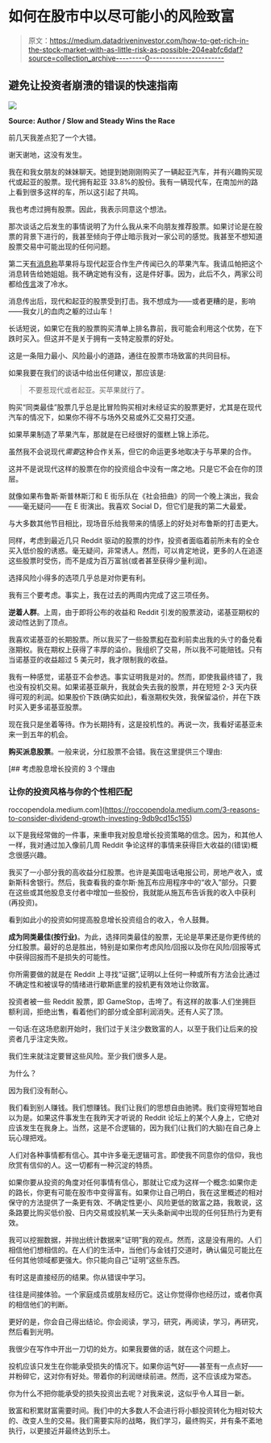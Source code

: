 # 如何在股市中以尽可能小的风险致富

> 原文：<https://medium.datadriveninvestor.com/how-to-get-rich-in-the-stock-market-with-as-little-risk-as-possible-204eabfc6daf?source=collection_archive---------0----------------------->

## 避免让投资者崩溃的错误的快速指南

![](img/f3c5dd69e0b622ac04875679ecef2a73.png)

**Source: Author / Slow and Steady Wins the Race**

前几天我差点犯了一个大错。

谢天谢地，这没有发生。

我在和我女朋友的妹妹聊天。她提到她刚刚购买了一辆起亚汽车，并有兴趣购买现代或起亚的股票。现代拥有起亚 33.8%的股份。我有一辆现代车，在南加州的路上看到很多这样的车，所以这引起了共鸣。

我也考虑过拥有股票。因此，我表示同意这个想法。

那次谈话之后发生的事情说明了为什么我从来不向朋友推荐股票。如果讨论是在股票的背景下进行的，我甚至倾向于停止暗示我对一家公司的感觉。我甚至不想知道股票交易中可能出现的任何问题。

第二天[有消息称](https://www.cnbc.com/2021/02/03/apple-and-hyundai-kia-driving-towards-deal-on-apple-car.html)苹果将与现代起亚合作生产传闻已久的苹果汽车。我请瓜帕把这个消息转告给她姐姐。我不确定她有没有，这是件好事。因为，此后不久，两家公司都给[传言](https://www.cnbc.com/2021/02/08/hyundai-kia-shares-fall-say-not-in-talks-to-develop-apple-car.html)泼了冷水。

消息传出后，现代和起亚的股票受到打击。我不想成为——或者更糟的是，影响——我女儿的血肉之躯的过山车！

长话短说，如果它在我的股票购买清单上排名靠前，我可能会利用这个优势，在下跌时买入。但这并不是关于拥有一支特定股票的好处。

这是一条阻力最小、风险最小的道路，通往在股票市场致富的共同目标。

如果我要在我们的谈话中给出任何建议，那应该是:

> 不要惹现代或者起亚。买苹果就行了。

购买“同类最佳”股票几乎总是比冒险购买相对未经证实的股票更好，尤其是在现代汽车的情况下，如果你不得不与场外交易或外汇交易打交道。

如果苹果制造了苹果汽车，那就是在已经很好的蛋糕上锦上添花。

虽然我不会说现代*需要*这种合作关系，但它的命运更多地取决于与苹果的合作。

这并不是说现代这样的股票在你的投资组合中没有一席之地。只是它不会在你的顶层。

就像如果布鲁斯·斯普林斯汀和 E 街乐队在《社会扭曲》的同一个晚上演出，我会——毫无疑问——在 E 街演出。我喜欢 Social D，但它们是我的第二大最爱。

与大多数其他节目相比，现场音乐给我带来的情感上的好处对布鲁斯的打击更大。

同样，考虑到最近几只 Reddit 驱动的股票的炒作，投资者面临着前所未有的全仓买入低价股的诱惑。毫无疑问，非常诱人。然而，可以肯定地说，更多的人在追逐这些股票时受伤，而不是成为百万富翁(或者甚至获得少量利润)。

选择风险小得多的选项几乎总是对你更有利。

我有三个要考虑。事实上，我在过去的两周内完成了这三项任务。

**逆着人群**。上周，由于即将公布的收益和 Reddit 引发的股票波动，诺基亚期权的波动性达到了顶点。

我喜欢诺基亚的长期股票。所以我买了一些股票[和](https://medium.com/makingofamillionaire/dont-listen-to-anything-baby-boomers-say-about-money-1e84b264ab6a)在盈利前卖出我的头寸的备兑看涨期权。我在期权上获得了丰厚的溢价。我组织了交易，所以我不可能赔钱。只有当诺基亚的收益超过 5 美元时，我才限制我的收益。

我有一种感觉，诺基亚不会参选。事实证明我是对的。然而，即使我最终错了，我也没有投机交易。如果诺基亚飙升，我就会失去我的股票，并在短短 2-3 天内获得可观的利润。如果股价下跌(确实如此)，看涨期权失效，我保留溢价，并在下跌时买入更多诺基亚股票。

现在我只是坐着等待。作为长期持有，这是投机性的。再说一次，我看好诺基亚未来一到五年的机会。

**购买派息股票**。一般来说，分红股票不会错。我在这里提供三个理由:

[](https://roccopendola.medium.com/3-reasons-to-consider-dividend-growth-investing-9db9cd15c155) [## 考虑股息增长投资的 3 个理由

### 让你的投资风格与你的个性相匹配

roccopendola.medium.com](https://roccopendola.medium.com/3-reasons-to-consider-dividend-growth-investing-9db9cd15c155) 

以下是我经常做的一件事，来重申我对股息增长投资策略的信念。因为，和其他人一样，我对通过加入像前几周 Reddit 争论这样的事情来获得巨大收益的(错误)概念很感兴趣。

我买了一小部分我的高收益分红股票。也许是美国电话电报公司，房地产收入，或新斯科舍银行。然后，我查看我的查尔斯·施瓦布应用程序中的“收入”部分。只要在这些或其他股息支付者中增加一些股份，我就能从施瓦布告诉我的收入中获利(再投资)。

看到如此小的投资如何提高股息增长投资组合的收入，令人鼓舞。

**成为同类最佳(按行业)**。为此，选择同类最佳的股票，无论是苹果还是你更传统的分红股票。最好的总是胜出，特别是如果你考虑风险/回报以及你在风险/回报等式中获得回报而不是损失的可能性。

你所需要做的就是在 Reddit 上寻找“证据”,证明以上任何一种或所有方法会比通过不确定性和被误导的情绪进行歇斯底里的投机更有效地让你致富。

投资者被一些 Reddit 股票，即 GameStop，击垮了。有这样的故事:人们坐拥巨额利润，拒绝出售，看着他们的部分或全部利润消失。还有人买了顶。

一句话:在这场悲剧开始时，我们过于关注少数致富的人，以至于我们让后来的投资者几乎注定失败。

我们生来就注定要冒这些风险。至少我们很多人是。

为什么？

因为我们没有耐心。

我们看到别人赚钱。我们想赚钱。我们让我们的思想自由驰骋。我们变得短暂地自以为是。如果这件事发生在我昨天才听说的 Reddit 论坛上的某个人身上，它绝对应该发生在我身上。当然，这是不合逻辑的，因为我们(让我们的大脑)在自己身上玩心理把戏。

人们对各种事情都有信心。其中许多毫无逻辑可言。即使我不同意你的信仰，我也欣赏有信仰的人。这一切都有一种沉淀的特质。

如果你要从投资的角度对任何事情有信心，那就让它成为这样一个概念:如果你走的路长，你更有可能在股市中变得富有。如果你让自己明白，我在这里概述的相对保守的方法提供了一条更有效、不确定性更小、风险更低的致富之路，我敢说，这条路要比购买低价股、日内交易或投机某一天头条新闻中出现的任何狂热行为更有效。

我可以挖掘数据，并抛出统计数据来“证明”我的观点。然而，这是没有用的。人们相信他们想相信的。在人们的生活中，当他们与金钱打交道时，确认偏见可能比在任何其他领域都更强大。你只能向自己“证明”这些东西。

有时这是直接经历的结果。你从错误中学习。

往往是间接体验。一个家庭成员或朋友经历它。这让你觉得你也经历过，或者你真的相信他们的判断。

更好的是，你会自己得出结论。你会阅读，学习，研究，再阅读，学习，再研究，然后看到光明。

我很少在写作中开出一刀切的处方。如果我要做的话，就在这个问题上。

投机应该只发生在你能承受损失的情况下。如果你运气好——甚至有一点点好——并粉碎它，这对你有好处。带着你的利润继续前进。然而，这不应该成为常态。

你为什么不把你能承受的损失投资出去呢？对我来说，这似乎令人耳目一新。

致富和积累财富需要时间。我们中的大多数人不会进行将小额投资转化为相对较大的、改变人生的交易。我们需要实际的战略，我们学习，最终购买，并有条不紊地执行，以更接近并最终达到乐土。